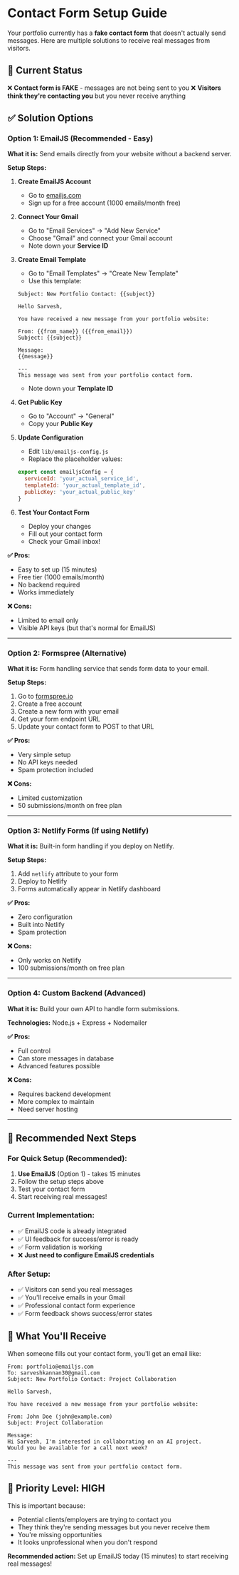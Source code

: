 # Contact Form Setup Guide

Your portfolio currently has a **fake contact form** that doesn't actually send messages. Here are multiple solutions to receive real messages from visitors.

## 🚨 Current Status
❌ **Contact form is FAKE** - messages are not being sent to you
❌ **Visitors think they're contacting you** but you never receive anything

## ✅ Solution Options

### **Option 1: EmailJS (Recommended - Easy)**

**What it is:** Send emails directly from your website without a backend server.

**Setup Steps:**

1. **Create EmailJS Account**
   - Go to [emailjs.com](https://www.emailjs.com/)
   - Sign up for a free account (1000 emails/month free)

2. **Connect Your Gmail**
   - Go to "Email Services" → "Add New Service"
   - Choose "Gmail" and connect your Gmail account
   - Note down your **Service ID**

3. **Create Email Template**
   - Go to "Email Templates" → "Create New Template"
   - Use this template:
   ```
   Subject: New Portfolio Contact: {{subject}}
   
   Hello Sarvesh,
   
   You have received a new message from your portfolio website:
   
   From: {{from_name}} ({{from_email}})
   Subject: {{subject}}
   
   Message:
   {{message}}
   
   ---
   This message was sent from your portfolio contact form.
   ```
   - Note down your **Template ID**

4. **Get Public Key**
   - Go to "Account" → "General"
   - Copy your **Public Key**

5. **Update Configuration**
   - Edit `lib/emailjs-config.js`
   - Replace the placeholder values:
   ```javascript
   export const emailjsConfig = {
     serviceId: 'your_actual_service_id',
     templateId: 'your_actual_template_id', 
     publicKey: 'your_actual_public_key'
   }
   ```

6. **Test Your Contact Form**
   - Deploy your changes
   - Fill out your contact form
   - Check your Gmail inbox!

**✅ Pros:**
- Easy to set up (15 minutes)
- Free tier (1000 emails/month)
- No backend required
- Works immediately

**❌ Cons:**
- Limited to email only
- Visible API keys (but that's normal for EmailJS)

---

### **Option 2: Formspree (Alternative)**

**What it is:** Form handling service that sends form data to your email.

**Setup Steps:**

1. Go to [formspree.io](https://formspree.io/)
2. Create a free account
3. Create a new form with your email
4. Get your form endpoint URL
5. Update your contact form to POST to that URL

**✅ Pros:**
- Very simple setup
- No API keys needed
- Spam protection included

**❌ Cons:**
- Limited customization
- 50 submissions/month on free plan

---

### **Option 3: Netlify Forms (If using Netlify)**

**What it is:** Built-in form handling if you deploy on Netlify.

**Setup Steps:**

1. Add `netlify` attribute to your form
2. Deploy to Netlify
3. Forms automatically appear in Netlify dashboard

**✅ Pros:**
- Zero configuration
- Built into Netlify
- Spam protection

**❌ Cons:**
- Only works on Netlify
- 100 submissions/month on free plan

---

### **Option 4: Custom Backend (Advanced)**

**What it is:** Build your own API to handle form submissions.

**Technologies:** Node.js + Express + Nodemailer

**✅ Pros:**
- Full control
- Can store messages in database
- Advanced features possible

**❌ Cons:**
- Requires backend development
- More complex to maintain
- Need server hosting

---

## 🎯 **Recommended Next Steps**

### **For Quick Setup (Recommended):**
1. **Use EmailJS** (Option 1) - takes 15 minutes
2. Follow the setup steps above
3. Test your contact form
4. Start receiving real messages!

### **Current Implementation:**
- ✅ EmailJS code is already integrated
- ✅ UI feedback for success/error is ready
- ✅ Form validation is working
- ❌ **Just need to configure EmailJS credentials**

### **After Setup:**
- ✅ Visitors can send you real messages
- ✅ You'll receive emails in your Gmail
- ✅ Professional contact form experience
- ✅ Form feedback shows success/error states

## 📧 **What You'll Receive**

When someone fills out your contact form, you'll get an email like:

```
From: portfolio@emailjs.com
To: sarveshkannan30@gmail.com
Subject: New Portfolio Contact: Project Collaboration

Hello Sarvesh,

You have received a new message from your portfolio website:

From: John Doe (john@example.com)
Subject: Project Collaboration

Message:
Hi Sarvesh, I'm interested in collaborating on an AI project. 
Would you be available for a call next week?

---
This message was sent from your portfolio contact form.
```

## 🚀 **Priority Level: HIGH**

This is important because:
- Potential clients/employers are trying to contact you
- They think they're sending messages but you never receive them
- You're missing opportunities
- It looks unprofessional when you don't respond

**Recommended action:** Set up EmailJS today (15 minutes) to start receiving real messages! 